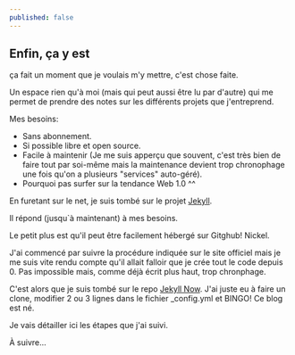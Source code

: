 ```yaml
---
published: false
---
```

## Enfin, ça y est

ça fait un moment que je voulais m'y mettre, c'est chose faite.

Un espace rien qu'à moi (mais qui peut aussi être lu par d'autre) qui me permet de prendre des notes sur les différents projets que j'entreprend.

Mes besoins:
- Sans abonnement.
- Si possible libre et open source.
- Facile à maintenir (Je me suis apperçu que souvent, c'est très bien de faire tout par soi-même mais la maintenance devient trop chronophage une fois qu'on a plusieurs "services" auto-géré).
- Pourquoi pas surfer sur la tendance Web 1.0 ^^

En furetant sur le net, je suis tombé sur le projet [Jekyll](http://jekyllrb.com/).

Il répond (jusqu`à maintenant) à mes besoins.

Le petit plus est qu'il peut être facilement hébergé sur Gitghub! Nickel.

J'ai commencé par suivre la procédure indiquée sur le site officiel mais je me suis vite rendu compte qu'il allait falloir que je crée tout le code depuis 0. Pas impossible mais, comme déjà écrit plus haut, trop chronphage.

C'est alors que je suis tombé sur le repo [Jekyll Now](https://github.com/barryclark/jekyll-now/blob/master/_config.yml). J'ai juste eu à faire un clone, modifier 2 ou 3 lignes dans le fichier _config.yml et BINGO! Ce blog est né.

Je vais détailler ici les étapes que j'ai suivi.

À suivre...